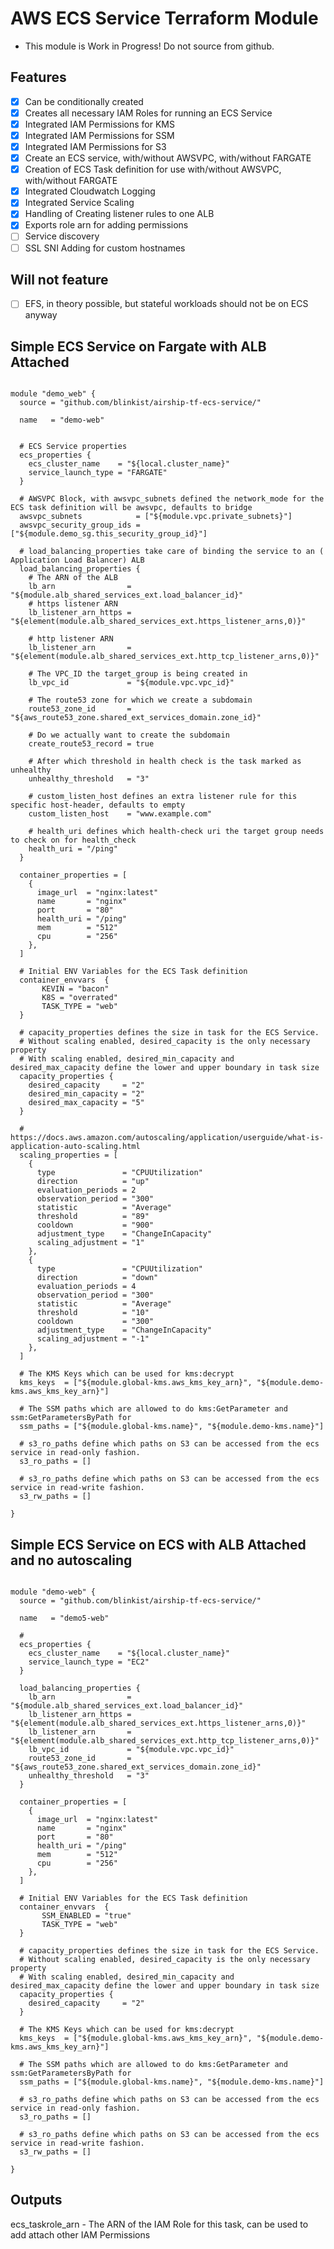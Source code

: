 # AWS ECS Service Terraform Module

- This module is Work in Progress! Do not source from github.

## Features
* [x] Can be conditionally created
* [x] Creates all necessary IAM Roles for running an ECS Service
* [x] Integrated IAM Permissions for KMS
* [x] Integrated IAM Permissions for SSM
* [x] Integrated IAM Permissions for S3
* [x] Create an ECS service, with/without AWSVPC, with/without FARGATE
* [x] Creation of ECS Task definition for use with/without AWSVPC, with/without FARGATE 
* [x] Integrated Cloudwatch Logging
* [x] Integrated Service Scaling
* [x] Handling of Creating listener rules to one ALB
* [x] Exports role arn for adding permissions 
* [ ] Service discovery
* [ ] SSL SNI Adding for custom hostnames

## Will not feature
* [ ] EFS, in theory possible, but stateful workloads should not be on ECS anyway


## Simple ECS Service on Fargate with ALB Attached

```hcl

module "demo_web" {
  source = "github.com/blinkist/airship-tf-ecs-service/"

  name   = "demo-web"


  # ECS Service properties
  ecs_properties {
    ecs_cluster_name    = "${local.cluster_name}"
    service_launch_type = "FARGATE"
  }

  # AWSVPC Block, with awsvpc_subnets defined the network_mode for the ECS task definition will be awsvpc, defaults to bridge 
  awsvpc_subnets            = ["${module.vpc.private_subnets}"]
  awsvpc_security_group_ids = ["${module.demo_sg.this_security_group_id}"]

  # load_balancing_properties take care of binding the service to an ( Application Load Balancer) ALB
  load_balancing_properties {
    # The ARN of the ALB
    lb_arn                = "${module.alb_shared_services_ext.load_balancer_id}"
    # https listener ARN
    lb_listener_arn_https = "${element(module.alb_shared_services_ext.https_listener_arns,0)}"

    # http listener ARN
    lb_listener_arn       = "${element(module.alb_shared_services_ext.http_tcp_listener_arns,0)}"

    # The VPC_ID the target_group is being created in
    lb_vpc_id             = "${module.vpc.vpc_id}"

    # The route53 zone for which we create a subdomain
    route53_zone_id       = "${aws_route53_zone.shared_ext_services_domain.zone_id}"

    # Do we actually want to create the subdomain
    create_route53_record = true

    # After which threshold in health check is the task marked as unhealthy
    unhealthy_threshold   = "3"

    # custom_listen_host defines an extra listener rule for this specific host-header, defaults to empty
    custom_listen_host    = "www.example.com"

    # health_uri defines which health-check uri the target group needs to check on for health_check
    health_uri = "/ping"
  }

  container_properties = [
    {
      image_url  = "nginx:latest"
      name       = "nginx"
      port       = "80"
      health_uri = "/ping"
      mem        = "512"
      cpu        = "256"
    },
  ]

  # Initial ENV Variables for the ECS Task definition
  container_envvars  {
       KEVIN = "bacon"
       K8S = "overrated"
       TASK_TYPE = "web" 
  } 

  # capacity_properties defines the size in task for the ECS Service.
  # Without scaling enabled, desired_capacity is the only necessary property
  # With scaling enabled, desired_min_capacity and desired_max_capacity define the lower and upper boundary in task size
  capacity_properties {
    desired_capacity     = "2"
    desired_min_capacity = "2"
    desired_max_capacity = "5"
  }

  # https://docs.aws.amazon.com/autoscaling/application/userguide/what-is-application-auto-scaling.html
  scaling_properties = [
    {
      type               = "CPUUtilization"
      direction          = "up"
      evaluation_periods = 2
      observation_period = "300"
      statistic          = "Average"
      threshold          = "89"
      cooldown           = "900"
      adjustment_type    = "ChangeInCapacity"
      scaling_adjustment = "1"
    },
    {
      type               = "CPUUtilization"
      direction          = "down"
      evaluation_periods = 4
      observation_period = "300"
      statistic          = "Average"
      threshold          = "10"
      cooldown           = "300"
      adjustment_type    = "ChangeInCapacity"
      scaling_adjustment = "-1"
    },
  ]

  # The KMS Keys which can be used for kms:decrypt
  kms_keys  = ["${module.global-kms.aws_kms_key_arn}", "${module.demo-kms.aws_kms_key_arn}"]

  # The SSM paths which are allowed to do kms:GetParameter and ssm:GetParametersByPath for
  ssm_paths = ["${module.global-kms.name}", "${module.demo-kms.name}"]

  # s3_ro_paths define which paths on S3 can be accessed from the ecs service in read-only fashion. 
  s3_ro_paths = []

  # s3_ro_paths define which paths on S3 can be accessed from the ecs service in read-write fashion. 
  s3_rw_paths = []

}
```

## Simple ECS Service on ECS with ALB Attached and no autoscaling

```hcl

module "demo-web" {
  source = "github.com/blinkist/airship-tf-ecs-service/"

  name   = "demo5-web"

  # 
  ecs_properties {
    ecs_cluster_name    = "${local.cluster_name}"
    service_launch_type = "EC2"
  }

  load_balancing_properties {
    lb_arn                = "${module.alb_shared_services_ext.load_balancer_id}"
    lb_listener_arn_https = "${element(module.alb_shared_services_ext.https_listener_arns,0)}"
    lb_listener_arn       = "${element(module.alb_shared_services_ext.http_tcp_listener_arns,0)}"
    lb_vpc_id             = "${module.vpc.vpc_id}"
    route53_zone_id       = "${aws_route53_zone.shared_ext_services_domain.zone_id}"
    unhealthy_threshold   = "3"
  }

  container_properties = [
    {
      image_url  = "nginx:latest"
      name       = "nginx"
      port       = "80"
      health_uri = "/ping"
      mem        = "512"
      cpu        = "256"
    },
  ]

  # Initial ENV Variables for the ECS Task definition
  container_envvars  {
       SSM_ENABLED = "true"
       TASK_TYPE = "web" 
  } 

  # capacity_properties defines the size in task for the ECS Service.
  # Without scaling enabled, desired_capacity is the only necessary property
  # With scaling enabled, desired_min_capacity and desired_max_capacity define the lower and upper boundary in task size
  capacity_properties {
    desired_capacity     = "2"
  }

  # The KMS Keys which can be used for kms:decrypt
  kms_keys  = ["${module.global-kms.aws_kms_key_arn}", "${module.demo-kms.aws_kms_key_arn}"]

  # The SSM paths which are allowed to do kms:GetParameter and ssm:GetParametersByPath for
  ssm_paths = ["${module.global-kms.name}", "${module.demo-kms.name}"]

  # s3_ro_paths define which paths on S3 can be accessed from the ecs service in read-only fashion. 
  s3_ro_paths = []

  # s3_ro_paths define which paths on S3 can be accessed from the ecs service in read-write fashion. 
  s3_rw_paths = []

}

```



## Outputs

ecs_taskrole_arn - The ARN of the IAM Role for this task, can be used to add attach other IAM Permissions
